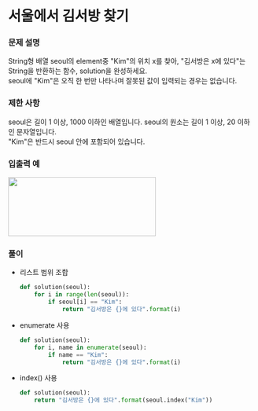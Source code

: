 # 서울에서 김서방 찾기

### 문제 설명
String형 배열 seoul의 element중 "Kim"의 위치 x를 찾아, "김서방은 x에 있다"는 String을 반환하는 함수, solution을 완성하세요.      
seoul에 "Kim"은 오직 한 번만 나타나며 잘못된 값이 입력되는 경우는 없습니다.        

### 제한 사항
seoul은 길이 1 이상, 1000 이하인 배열입니다.
seoul의 원소는 길이 1 이상, 20 이하인 문자열입니다.          
"Kim"은 반드시 seoul 안에 포함되어 있습니다.          

### 입출력 예
<img src = https://user-images.githubusercontent.com/63505110/129732484-28eb8a37-75f8-4ffb-ae35-a1597eae1fc8.GIF width = 300 height = 120>

### 풀이
+ 리스트 범위 조합
    ```python
    def solution(seoul):
        for i in range(len(seoul)):
            if seoul[i] == "Kim":
                return "김서방은 {}에 있다".format(i)
    ```       
+ enumerate 사용
    ```python
    def solution(seoul):
        for i, name in enumerate(seoul):
            if name == "Kim":
                return "김서방은 {}에 있다".format(i)
    ```
+ index() 사용
   ```python
   def solution(seoul):        
       return "김서방은 {}에 있다".format(seoul.index("Kim"))
   ```
